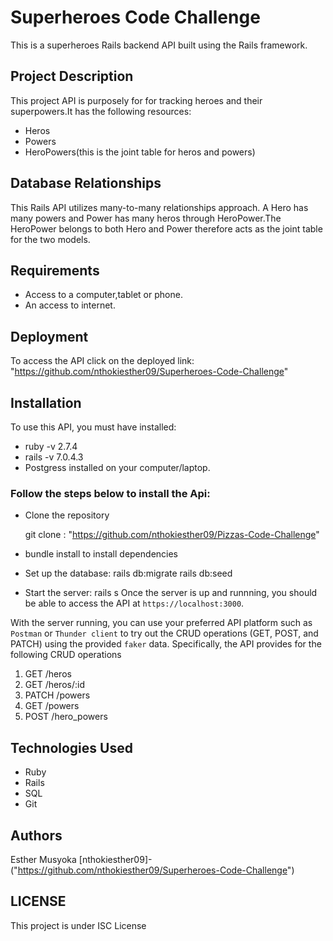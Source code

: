 # Superheroes Code Challenge
This is a superheroes Rails backend API built using the Rails framework.

## Project Description 
This project API is purposely for for tracking heroes and their superpowers.It has the following resources:
- Heros
- Powers
- HeroPowers(this is the joint table for heros and powers)

## Database Relationships
This Rails API utilizes many-to-many relationships approach. A Hero has many powers and Power has many heros through HeroPower.The HeroPower belongs to both Hero and Power therefore acts as the joint table for the two models.

## Requirements
- Access to a computer,tablet or phone.
- An access to internet.


## Deployment
To access the API click on the deployed link: "https://github.com/nthokiesther09/Superheroes-Code-Challenge"

## Installation
To use this API, you must have installed:
- ruby -v 2.7.4
- rails -v 7.0.4.3
- Postgress installed on your computer/laptop.

### Follow the steps below to install the Api:
- Clone the repository

   git clone : "https://github.com/nthokiesther09/Pizzas-Code-Challenge"

- bundle install to install dependencies
- Set up the database:
   rails db:migrate
   rails db:seed
- Start the server:
   rails s
Once the server is up and runnning, you should be able to access the API at `https://localhost:3000`.

With the server running, you can use your preferred API platform such as `Postman` or `Thunder client` to try out the CRUD operations (GET, POST, and PATCH) using the provided `faker` data. Specifically, the API provides for the following CRUD operations
1. GET /heros
2. GET /heros/:id
3. PATCH /powers
4. GET /powers
5. POST /hero_powers

## Technologies Used
- Ruby
- Rails
- SQL
- Git

## Authors
Esther Musyoka [nthokiesther09]-("https://github.com/nthokiesther09/Superheroes-Code-Challenge")

## LICENSE
This project is under ISC License









